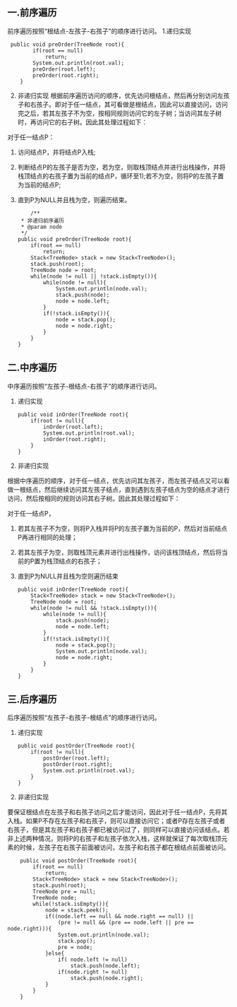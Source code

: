 
## 一.前序遍历
前序遍历按照“根结点-左孩子-右孩子”的顺序进行访问。
 1.递归实现
   
     public void preOrder(TreeNode root){
    		if(root == null)
    			return;
    		System.out.println(root.val);
    		preOrder(root.left);
    		preOrder(root.right);
    	}

 2. 非递归实现
 根据前序遍历访问的顺序，优先访问根结点，然后再分别访问左孩子和右孩子。即对于任一结点，其可看做是根结点，因此可以直接访问，访问完之后，若其左孩子不为空，按相同规则访问它的左子树；当访问其左子树时，再访问它的右子树。因此其处理过程如下：

  对于任一结点P：
 1. 访问结点P，并将结点P入栈;
 2. 判断结点P的左孩子是否为空，若为空，则取栈顶结点并进行出栈操作，并将栈顶结点的右孩子置为当前的结点P，循环至1);若不为空，则将P的左孩子置为当前的结点P;
 3. 直到P为NULL并且栈为空，则遍历结束。

	        /**
		 * 非递归前序遍历
		 * @param node
		 */
		public void preOrder(TreeNode root){
			if(root == null)
				return;
			Stack<TreeNode> stack = new Stack<TreeNode>();
			stack.push(root);
			TreeNode node = root;
			while(node != null || !stack.isEmpty()){
				while(node != null){
					System.out.println(node.val);
					stack.push(node);
					node = node.left;
				}
				if(!stack.isEmpty()){
					node = stack.pop();
					node = node.right;
				}			
			}
		}

## 二.中序遍历
中序遍历按照“左孩子-根结点-右孩子”的顺序进行访问。
 1. 递归实现
 
		public void inOrder(TreeNode root){
			if(root != null){
				inOrder(root.left);
				System.out.println(root.val);
				inOrder(root.right);
			}
		}
	 
 2. 非递归实现
 
根据中序遍历的顺序，对于任一结点，优先访问其左孩子，而左孩子结点又可以看做一根结点，然后继续访问其左孩子结点，直到遇到左孩子结点为空的结点才进行访问，然后按相同的规则访问其右子树。因此其处理过程如下：

对于任一结点P，
 1. 若其左孩子不为空，则将P入栈并将P的左孩子置为当前的P，然后对当前结点P再进行相同的处理；
 2. 若其左孩子为空，则取栈顶元素并进行出栈操作，访问该栈顶结点，然后将当前的P置为栈顶结点的右孩子；
 3. 直到P为NULL并且栈为空则遍历结束

		public void inOrder(TreeNode root){
			Stack<TreeNode> stack = new Stack<TreeNode>();
			TreeNode node = root;
			while(node != null && !stack.isEmpty()){
				while(node != null){
					stack.push(node);
					node = node.left;
				}
				if(!stack.isEmpty()){
					node = stack.pop();
					System.out.println(node.val);
					node = node.right;
				}
			}
		}
 
## 三.后序遍历
后序遍历按照“左孩子-右孩子-根结点”的顺序进行访问。
 1. 递归实现
	 
		public void postOrder(TreeNode root){
			if(root != null){
				postOrder(root.left);
				postOrder(root.right);
				System.out.println(root.val);
			}
		}


 2. 非递归实现
 
 
  要保证根结点在左孩子和右孩子访问之后才能访问，因此对于任一结点P，先将其入栈。如果P不存在左孩子和右孩子，则可以直接访问它；或者P存在左孩子或者右孩子，但是其左孩子和右孩子都已被访问过了，则同样可以直接访问该结点。若非上述两种情况，则将P的右孩子和左孩子依次入栈，这样就保证了每次取栈顶元素的时候，左孩子在右孩子前面被访问，左孩子和右孩子都在根结点前面被访问。
	
		public void postOrder(TreeNode root){
			if(root == null)
				return;
			Stack<TreeNode> stack = new Stack<TreeNode>();
			stack.push(root);
			TreeNode pre = null;
			TreeNode node;
			while(!stack.isEmpty()){
				node = stack.peek();
				if((node.left == null && node.right == null) ||
					(pre != null && (pre == node.left || pre == node.right))){
					System.out.println(node.val);
					stack.pop();
					pre = node;
				}else{
					if( node.left != null)
						stack.push(node.left);
					if(node.right != null)
						stack.push(node.right);
				}
			}
		}
